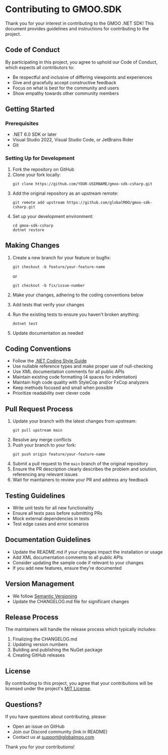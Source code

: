 # Contributing to GMOO.SDK

Thank you for your interest in contributing to the GMOO .NET SDK! This document provides guidelines and instructions for contributing to the project.

## Code of Conduct

By participating in this project, you agree to uphold our Code of Conduct, which expects all contributors to:

- Be respectful and inclusive of differing viewpoints and experiences
- Give and gracefully accept constructive feedback
- Focus on what is best for the community and users
- Show empathy towards other community members

## Getting Started

### Prerequisites

- .NET 6.0 SDK or later
- Visual Studio 2022, Visual Studio Code, or JetBrains Rider
- Git

### Setting Up for Development

1. Fork the repository on GitHub
2. Clone your fork locally:
   ```
   git clone https://github.com/YOUR-USERNAME/gmoo-sdk-csharp.git
   ```
3. Add the original repository as an upstream remote:
   ```
   git remote add upstream https://github.com/globalMOO/gmoo-sdk-csharp.git
   ```
4. Set up your development environment:
   ```
   cd gmoo-sdk-csharp
   dotnet restore
   ```

## Making Changes

1. Create a new branch for your feature or bugfix:
   ```
   git checkout -b feature/your-feature-name
   ```
   or
   ```
   git checkout -b fix/issue-number
   ```

2. Make your changes, adhering to the coding conventions below
3. Add tests that verify your changes
4. Run the existing tests to ensure you haven't broken anything:
   ```
   dotnet test
   ```
5. Update documentation as needed

## Coding Conventions

- Follow the [.NET Coding Style Guide](https://github.com/dotnet/runtime/blob/main/docs/coding-guidelines/coding-style.md)
- Use nullable reference types and make proper use of null-checking
- Use XML documentation comments for all public APIs
- Maintain existing code formatting (4 spaces for indentation)
- Maintain high code quality with StyleCop and/or FxCop analyzers
- Keep methods focused and small when possible
- Prioritize readability over clever code

## Pull Request Process

1. Update your branch with the latest changes from upstream:
   ```
   git pull upstream main
   ```
2. Resolve any merge conflicts
3. Push your branch to your fork:
   ```
   git push origin feature/your-feature-name
   ```
4. Submit a pull request to the `main` branch of the original repository
5. Ensure the PR description clearly describes the problem and solution, referencing any relevant issues
6. Wait for maintainers to review your PR and address any feedback

## Testing Guidelines

- Write unit tests for all new functionality
- Ensure all tests pass before submitting PRs
- Mock external dependencies in tests
- Test edge cases and error scenarios

## Documentation Guidelines

- Update the README.md if your changes impact the installation or usage
- Add XML documentation comments to all public APIs
- Consider updating the sample code if relevant to your changes
- If you add new features, ensure they're documented

## Version Management

- We follow [Semantic Versioning](https://semver.org/)
- Update the CHANGELOG.md file for significant changes

## Release Process

The maintainers will handle the release process which typically includes:

1. Finalizing the CHANGELOG.md
2. Updating version numbers
3. Building and publishing the NuGet package
4. Creating GitHub releases

## License

By contributing to this project, you agree that your contributions will be licensed under the project's [MIT License](LICENSE).

## Questions?

If you have questions about contributing, please:

- Open an issue on GitHub
- Join our Discord community (link in README)
- Contact us at support@globalmoo.com

Thank you for your contributions!
